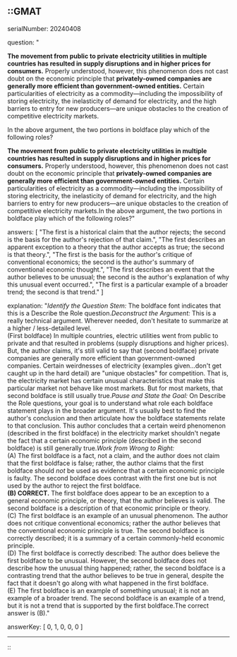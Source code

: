 ::GMAT
---


serialNumber: 20240408

question: "<p><b>The movement from public to private electricity utilities in multiple countries has resulted in supply disruptions and in higher prices for consumers.</b> Properly understood, however, this phenomenon does not cast doubt on the economic principle that <b>privately-owned companies are generally more efficient than government-owned entities.</b> Certain particularities of electricity as a commodity—including the impossibility of storing electricity, the inelasticity of demand for electricity, and the high barriers to entry for new producers—are unique obstacles to the creation of competitive electricity markets.</p><p>In the above argument, the two portions in boldface play which of the following roles?</p><b>The movement from public to private electricity utilities in multiple countries has resulted in supply disruptions and in higher prices for consumers.</b> Properly understood, however, this phenomenon does not cast doubt on the economic principle that <b>privately-owned companies are generally more efficient than government-owned entities.</b> Certain particularities of electricity as a commodity—including the impossibility of storing electricity, the inelasticity of demand for electricity, and the high barriers to entry for new producers—are unique obstacles to the creation of competitive electricity markets.In the above argument, the two portions in boldface play which of the following roles?"

answers: [
  "The first is a historical claim that the author rejects; the second is the basis for the author's rejection of that claim.",
  "The first describes an apparent exception to a theory that the author accepts as true; the second is that theory.",
  "The first is the basis for the author's critique of conventional economics; the second is the author's summary of conventional economic thought.",
  "The first describes an event that the author believes to be unusual; the second is the author's explanation of why this unusual event occurred.",
  "The first is a particular example of a broader trend; the second is that trend."
]

explanation: "<i>Identify the Question Stem:</i> The boldface font indicates that this is a Describe the Role question.<i>Deconstruct the Argument:</i> This is a really technical argument. Wherever needed, don't hesitate to summarize at a higher / less-detailed level.<br>(First boldface) In multiple countries, electric utilities went from public to private and that resulted in problems (supply disruptions and higher prices). But, the author claims, it's still valid to say that (second boldface) private companies are generally more efficient than government-owned companies. Certain weirdnesses of electricity (examples given...don't get caught up in the hard detail) are \"unique obstacles\" for competition. That is, the electricity market has certain unusual characteristics that make this particular market not behave like most markets. But for most markets, that second boldface is still usually true.<i>Pause and State the Goal:</i> On Describe the Role questions, your goal is to understand what role each boldface statement plays in the broader argument. It's usually best to find the author's conclusion and then articulate how the boldface statements relate to that conclusion. This author concludes that a certain weird phenomenon (described in the first boldface) in the electricity market shouldn't negate the fact that a certain economic principle (described in the second boldface) is still generally true.<i>Work from Wrong to Right:</i><br>(A) The first boldface is a fact, not a claim, and the author does not claim that the first boldface is false; rather, the author claims that the first boldface should <i>not</i> be used as evidence that a certain economic principle is faulty. The second boldface does contrast with the first one but is not used by the author to reject the first boldface.<br><b>(B) CORRECT.</b> The first boldface does appear to be an exception to a general economic principle, or theory, that the author believes is valid. The second boldface is a description of that economic principle or theory. <br>(C) The first boldface is an example of an unusual phenomenon. The author does not critique conventional economics; rather the author believes that the conventional economic principle is true. The second boldface is correctly described; it is a summary of a certain commonly-held economic principle.<br>(D) The first boldface is correctly described: The author does believe the first boldface to be unusual. However, the second boldface does not describe how the unusual thing happened; rather, the second boldface is a contrasting trend that the author believes to be true in general, despite the fact that it doesn't go along with what happened in the first boldface.<br>(E) The first boldface is an example of something unusual; it is not an example of a broader trend. The second boldface is an example of a trend, but it is not a trend that is supported by the first boldface.The correct answer is (B)."

answerKey: [
  0, 
  1, 
  0, 
  0, 
  0
]



---
::